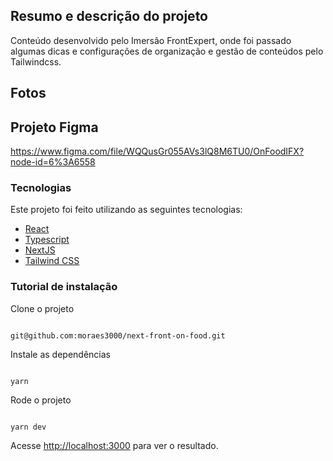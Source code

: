 ## Resumo e descrição do projeto

Conteúdo desenvolvido pelo Imersão FrontExpert, onde foi passado algumas dicas e configurações de organização e gestão de conteúdos pelo Tailwindcss.<br/>

## Fotos

 <!-- <img src="public/img.png" > -->

## Projeto Figma
https://www.figma.com/file/WQQusGr055AVs3lQ8M6TU0/OnFoodIFX?node-id=6%3A6558
### Tecnologias

Este projeto foi feito utilizando as seguintes tecnologias:

- [React](https://reactjs.org/)
- [Typescript](https://www.typescriptlang.org/)
- [NextJS](https://nextjs.org/)
- [Tailwind CSS ](https://tailwindcss.com/)


### Tutorial de instalação

Clone o projeto

```term

git@github.com:moraes3000/next-front-on-food.git
```

Instale as dependências

```term

yarn

```

Rode o projeto

```term

yarn dev

```

Acesse [http://localhost:3000](http://localhost:3000/) para ver o resultado.
